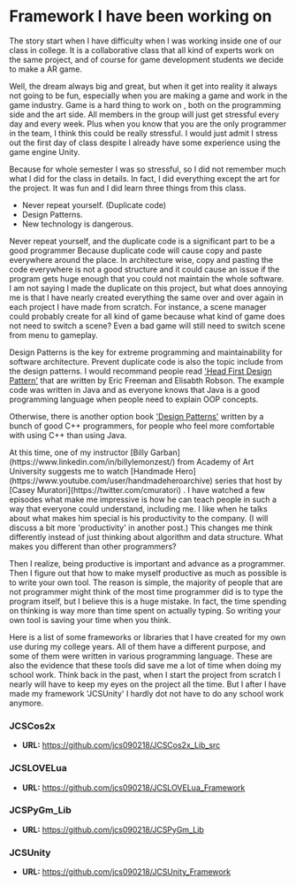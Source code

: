 # Framework I have been working on


The story start when I have difficulty when I was working inside one of 
our class in college. It is a collaborative class that all kind of experts 
work on the same project, and of course for game development students we 
decide to make a AR game.

<!-- more -->

Well, the dream always big and great, but when it get into reality it always 
not going to be fun, especially when you are making a game and work in the game 
industry. Game is a hard thing to work on , both on the programming side and 
the art side. All members in the group will just get stressful every day and 
every week. Plus when you know that you are the only programmer in the team, I 
think this could be really stressful. I would just admit I stress out the first 
day of class despite I already have some experience using the game engine Unity.

Because for whole semester I was so stressful, so I did not remember much what 
I did for the class in details. In fact, I did everything except the art for 
the project. It was fun and I did learn three things from this class.

* Never repeat yourself. (Duplicate code)
* Design Patterns.
* New technology is dangerous.

Never repeat yourself, and the duplicate code is a significant part to be a 
good programmer Because duplicate code will cause copy and paste everywhere 
around the place. In architecture wise, copy and pasting the code everywhere 
is not a good structure and it could cause an issue if the program gets huge 
enough that you could not maintain the whole software. I am not saying I made 
the duplicate on this project, but what does annoying me is that I have nearly 
created everything the same over and over again in each project I have made 
from scratch. For instance, a scene manager could probably create for all kind 
of game because what kind of game does not need to switch a scene? Even a bad 
game will still need to switch scene from menu to gameplay.

Design Patterns is the key for extreme programming and maintainability for 
software architecture. Prevent duplicate code is also the topic include 
from the design patterns. I would recommand people read
['Head First Design Pattern'](https://images-na.ssl-images-amazon.com/images/I/91bobQSPQrL.jpg)
that are written by Eric Freeman and Elisabth Robson. The example code was 
written in Java and as everyone knows that Java is a good programming language 
when people need to explain OOP concepts.

Otherwise, there is another option book
['Design Patterns'](https://images-na.ssl-images-amazon.com/images/I/51Q-RLSadrL.jpg)
written by a bunch of good C++ programmers, for people who feel more comfortable 
with using C++ than using Java.

<div class="panel-text-left">
At this time, one of my instructor
[Billy Garban](https://www.linkedin.com/in/billylemonzest/)
from Academy of Art University suggests me to watch
[Handmade Hero](https://www.youtube.com/user/handmadeheroarchive)
series that host by
[Casey Muratori](https://twitter.com/cmuratori)
. I have watched a few episodes what make me impressive is how he can teach
people in such a way that everyone could understand, including me. I like
when he talks about what makes him special is his productivity to the
company. (I will discuss a bit more 'productivity' in another post.) This
changes me think differently instead of just thinking about algorithm and
data structure. What makes you different than other programmers?

Then I realize, being productive is important and advance as a programmer.
Then I figure out that how to make myself productive as much as possible
is to write your own tool. The reason is simple, the majority of people
that are not programmer might think of the most time programmer did is
to type the program itself, but I believe this is a huge mistake. In fact,
the time spending on thinking is way more than time spent on actually typing.
So writing your own tool is saving your time when you think.

Here is a list of some frameworks or libraries that I have created for my
own use during my college years. All of them have a different purpose, and
some of them were written in various programming language. These are also
the evidence that these tools did save me a lot of time when doing my school
work. Think back in the past, when I start the project from scratch I nearly
will have to keep my eyes on the project all the time. But I after I have made
my framework 'JCSUnity' I hardly dot not have to do any school work anymore.

### JCSCos2x
* **URL:** https://github.com/jcs090218/JCSCos2x_Lib_src

### JCSLOVELua
* **URL:** https://github.com/jcs090218/JCSLOVELua_Framework

### JCSPyGm_Lib
* **URL:** https://github.com/jcs090218/JCSPyGm_Lib

### JCSUnity
* **URL:** https://github.com/jcs090218/JCSUnity_Framework

